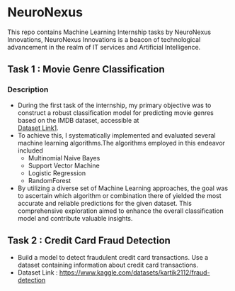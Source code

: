 # NeuroNexus
This repo contains Machine Learning Internship tasks by NeuroNexus Innovations, NeuroNexus Innovations is a beacon of technological advancement in the realm of IT services and Artificial Intelligence.

## Task 1 : Movie Genre Classification
### Description
* During the first task of the internship, my primary objective was to construct a 
robust classification model for predicting movie genres based on
 the IMDB dataset, 
accessible at \
 [Dataset Link1](https://www.kaggle.com/datasets/hijest/genre-classification-dataset-imdb).
* To achieve this, I systematically implemented and evaluated several machine learning algorithms.The algorithms employed in this endeavor included 
    * Multinomial Naive Bayes
    * Support Vector Machine
    * Logistic Regression 
    * RandomForest
* By utilizing a diverse set of Machine Learning approaches, the goal was to ascertain which algorithm or combination there of yielded the most accurate and reliable predictions for the given dataset. This comprehensive exploration aimed to enhance the overall classification model and contribute valuable insights.


## Task 2 : Credit Card Fraud Detection
* Build a model to detect fraudulent credit card transactions. Use a dataset containing information about
credit card transactions.
* Dataset Link : https://www.kaggle.com/datasets/kartik2112/fraud-detection

